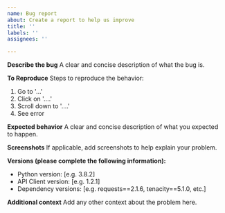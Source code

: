 ```yaml
---
name: Bug report
about: Create a report to help us improve
title: ''
labels: ''
assignees: ''

---
```


**Describe the bug**
A clear and concise description of what the bug is.

**To Reproduce**
Steps to reproduce the behavior:
1. Go to '...'
2. Click on '....'
3. Scroll down to '....'
4. See error

**Expected behavior**
A clear and concise description of what you expected to happen.

**Screenshots**
If applicable, add screenshots to help explain your problem.

**Versions (please complete the following information):**
 - Python version: [e.g. 3.8.2]
 - API Client version: [e.g. 1.2.1]
 - Dependency versions: [e.g. requests==2.1.6, tenacity==5.1.0, etc.]

**Additional context**
Add any other context about the problem here.
